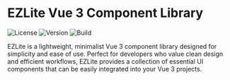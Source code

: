 # EZLite Vue 3 Component Library

![License](https://img.shields.io/badge/license-MIT-blue.svg)
![Version](https://img.shields.io/badge/version-1.0.0-brightgreen.svg)
![Build](https://img.shields.io/badge/build-passing-brightgreen.svg)

EZLite is a lightweight, minimalist Vue 3 component library designed for simplicity and ease of use. Perfect for developers who value clean design and efficient workflows, EZLite provides a collection of essential UI components that can be easily integrated into your Vue 3 projects.

<!-- ## Table of Contents

- [Features](#features)
- [Installation](#installation)
- [Usage](#usage)
  - [Global Installation](#global-installation)
  - [On-Demand Import](#on-demand-import)
- [Components](#components)
- [Development](#development)
  - [Monorepo Structure](#monorepo-structure)
  - [Running the Project](#running-the-project)
  - [Building for Production](#building-for-production)
- [Contributing](#contributing)
- [License](#license) -->

<!-- ## Features

- **Lightweight**: Minimal bundle size to ensure fast load times.
- **Easy to Use**: Simple API and clear documentation.
- **Customizable**: Easily extend and customize components to fit your design needs.
- **TypeScript Support**: Fully typed for enhanced developer experience.
- **Monorepo Architecture**: Organized and scalable structure for managing multiple packages. -->

<!-- ## Installation

EZLite uses `pnpm` for package management and supports monorepo architecture. Follow the steps below to get started. -->

<!-- ### Prerequisites

- [Node.js](https://nodejs.org/) (v14 or higher)
- [pnpm](https://pnpm.io/) (v6 or higher) -->

<!-- ### 1. Clone the Repository

```bash
git clone https://github.com/yourusername/ezlite.git
cd ezlite -->
